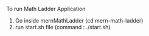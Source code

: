 To run Math Ladder Application 

1. Go inside mernMathLadder (cd mern-math-ladder)
2. run start.sh file (command : ./start.sh)
